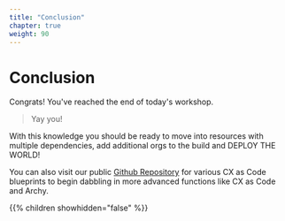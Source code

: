 ```yaml
---
title: "Conclusion"
chapter: true
weight: 90
---
```


# Conclusion

Congrats! You've reached the end of today's workshop.
>Yay you!

With this knowledge you should be ready to move into resources with multiple dependencies, add additional orgs to the build and DEPLOY THE WORLD!

You can also visit our public [Github Repository](https://github.com/MyPureCloud) for various CX as Code blueprints to begin dabbling in more advanced functions like CX as Code and Archy.

{{% children showhidden="false" %}}